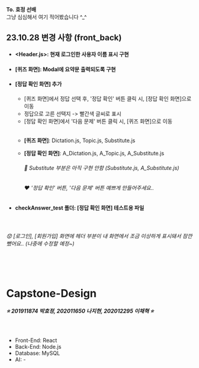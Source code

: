 **To. 효정 선배**
<br>
  그냥 심심해서 여기 적어봤습니다 ^_^

## 23.10.28 변경 사항 (front_back)

- #### <Header.js>: 현재 로그인한 사용자 이름 표시 구현

- #### [퀴즈 화면]: Modal에 요약문 출력되도록 구현

- #### [정답 확인 화면] 추가
  - [퀴즈 화면]에서 정답 선택 후, '정답 확인' 버튼 클릭 시, [정답 확인 화면]으로 이동
  - 정답으로 고른 선택지 -> 빨간색 글씨로 표시
  - [정답 확인 화면]에서 '다음 문제' 버튼 클릭 시, [퀴즈 화면]으로 이동

  <br>
  
  - **[퀴즈 화면]**: Dictation.js, Topic.js, Substitute.js
  - **[정답 확인 화면]**: A_Dictation.js, A_Topic.js, A_Substitute.js
  
    ###### 💫 Substitute 부분은 아직 구현 안함 (Substitute.js, A_Substitute.js)
    ###### ❤️ '정답 확인' 버튼, '다음 문제' 버튼 예쁘게 만들어주세요..


- #### checkAnswer_test 폴더: [정답 확인 화면] 테스트용 파일

<br>

  ###### 😟 [로그인], [회원가입] 화면에 헤더 부분이 내 화면에서 조금 이상하게 표시돼서 잠깐 뺐어요.. (나중에 수정할 예정~)
  
<br>
<br>

# Capstone-Design

##### ⭐ 201911874 박효정, 202011650 나지현, 202012295 이채혁 ⭐

<br>

- Front-End: React
- Back-End: Node.js
- Database: MySQL
- AI: -


<br>


